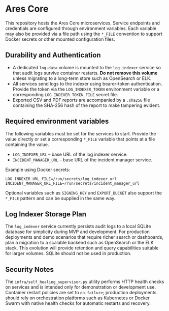 # Ares Core

This repository hosts the Ares Core microservices. Service endpoints and
credentials are configured through environment variables. Each variable may
also be provided via a file path using the `*_FILE` convention to support
Docker secrets or other mounted configuration files.

## Durability and Authentication

- A dedicated `log-data` volume is mounted to the `log_indexer` service so
  that audit logs survive container restarts. **Do not remove this volume**
  unless migrating to a long-term store such as OpenSearch or ELK.
- All services send logs to the indexer using bearer-token authentication.
  Provide the token via the `LOG_INDEXER_TOKEN` environment variable or a
  corresponding `LOG_INDEXER_TOKEN_FILE` secret file.
- Exported CSV and PDF reports are accompanied by a `.sha256` file containing
  the SHA-256 hash of the report to make tampering evident.

## Required environment variables

The following variables must be set for the services to start. Provide the
value directly or set a corresponding `*_FILE` variable that points at a file
containing the value.

- `LOG_INDEXER_URL` – base URL of the log indexer service.
- `INCIDENT_MANAGER_URL` – base URL of the incident manager service.

Example using Docker secrets:

```
LOG_INDEXER_URL_FILE=/run/secrets/log_indexer_url
INCIDENT_MANAGER_URL_FILE=/run/secrets/incident_manager_url
```

Optional variables such as `SIGNING_KEY` and `EXPORT_BUCKET` also support the
`*_FILE` pattern and can be supplied in the same way.

## Log Indexer Storage Plan

The `log_indexer` service currently persists audit logs to a local SQLite
database for simplicity during MVP and development. For production deployments
and demo scenarios that require richer search or dashboards, plan a migration
to a scalable backend such as OpenSearch or the ELK stack. This evolution will
provide retention and query capabilities suitable for larger volumes.
SQLite should not be used in production.

## Security Notes

The `infra/self_healing_supervisor.py` utility performs HTTP health checks on
services and is intended only for demonstration or development use. Container
restart policies are set to `on-failure`; production deployments should rely
on orchestration platforms such as Kubernetes or Docker Swarm with native
health checks for automatic restarts and recovery.
